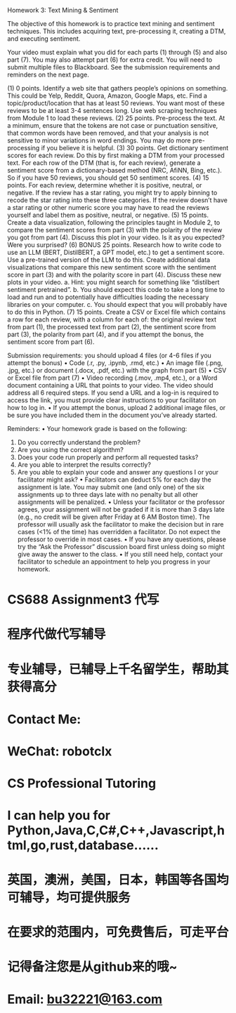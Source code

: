 Homework 3: Text Mining & Sentiment

The objective of this homework is to practice text mining and sentiment techniques. This includes acquiring text, pre-processing it, creating a DTM, and executing sentiment.

Your video must explain what you did for each parts (1) through (5) and also part (7). You may also attempt part (6) for extra credit. You will need to submit multiple files to Blackboard. See the submission requirements and reminders on the next page.

(1)	0 points. Identify a web site that gathers people’s opinions on something. This could be Yelp, Reddit, Quora, Amazon, Google Maps, etc. Find a topic/product/location that has at least 50 reviews. You want most of these reviews to be at least 3-4 sentences long. Use web scraping techniques from Module 1 to load these reviews.
(2)	25 points. Pre-process the text. At a minimum, ensure that the tokens are not case or punctuation sensitive, that common words have been removed, and that your analysis is not sensitive to minor variations in word endings. You may do more pre-processing if you believe it is helpful.
(3)	30 points. Get dictionary sentiment scores for each review. Do this by first making a DTM from your processed text. For each row of the DTM (that is, for each review), generate a sentiment score from a dictionary-based method (NRC, AfiNN, Bing, etc.). So if you have 50 reviews, you should get 50 sentiment scores.
(4)	15 points. For each review, determine whether it is positive, neutral, or negative. If the review has a star rating, you might try to apply binning to recode the star rating into these three categories. If the review doesn’t have a star rating or other numeric score you may have to read the reviews yourself and label them as positive, neutral, or negative.
(5)	15 points. Create a data visualization, following the principles taught in Module 2, to compare the sentiment scores from part (3) with the polarity of the review you got from part (4). Discuss this plot in your video. Is it as you expected? Were you surprised?
(6)	BONUS 25 points. Research how to write code to use an LLM (BERT, DistilBERT, a GPT model, etc.) to get a sentiment score. Use a pre-trained version of the LLM to do this. Create additional data visualizations that compare this new sentiment score with the sentiment score in part (3) and with the polarity score in part (4). Discuss these new plots in your video.
a.	Hint: you might search for something like “distilbert sentiment pretrained”.
b.	You should expect this code to take a long time to load and run and to potentially have difficulties loading the necessary libraries on your computer.
c.	You should expect that you will probably have to do this in Python. 
(7)	15 points. Create a CSV or Excel file which contains a row for each review, with a column for each of: the original review text from part (1), the processed text from part (2), the sentiment score from part (3), the polarity from part (4), and if you attempt the bonus, the sentiment score from part (6).


Submission requirements: you should upload 4 files (or 4-6 files if you attempt the bonus)
•	Code (.r, .py, .ipynb, .rmd, etc.)
•	An image file (.png, .jpg, etc.) or document (.docx, .pdf, etc.) with the graph from part (5)
•	CSV or Excel file from part (7)
•	Video recording (.mov, .mp4, etc.), or a Word document containing a URL that points to your video. The video should address all 6 required steps. If you send a URL and a log-in is required to access the link, you must provide clear instructions to your facilitator on how to log in.
•	If you attempt the bonus, upload 2 additional image files, or be sure you have included them in the document you’ve already started.

Reminders:
•	Your homework grade is based on the following:
1.	Do you correctly understand the problem?
2.	Are you using the correct algorithm?
3.	Does your code run properly and perform all requested tasks?
4.	Are you able to interpret the results correctly?
5.	Are you able to explain your code and answer any questions I or your facilitator might ask?
•	Facilitators can deduct 5% for each day the assignment is late. You may submit one (and only one) of the six assignments up to three days late with no penalty but all other assignments will be penalized.
•	Unless your facilitator or the professor agrees, your assignment will not be graded if it is more than 3 days late (e.g., no credit will be given after Friday at 6 AM Boston time). The professor will usually ask the facilitator to make the decision but in rare cases (<1% of the time) has overridden a facilitator. Do not expect the professor to override in most cases.
•	If you have any questions, please try the “Ask the Professor” discussion board first unless doing so might give away the answer to the class.
•	If you still need help, contact your facilitator to schedule an appointment to help you progress in your homework.


# CS688 Assignment3 代写

# 程序代做代写辅导

# 专业辅导，已辅导上千名留学生，帮助其获得高分

# Contact Me:

# WeChat: robotclx

# CS Professional Tutoring

# I can help you for Python,Java,C,C#,C++,Javascript,html,go,rust,database......

# 英国，澳洲，美国，日本，韩国等各国均可辅导，均可提供服务

# 在要求的范围内，可免费售后，可走平台

# 记得备注您是从github来的哦~

# Email: bu32221@163.com
